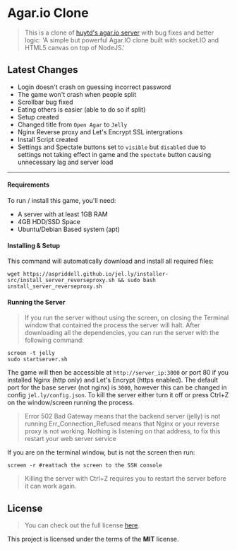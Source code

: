 Agar.io Clone
=============

>This is a clone of [huytd's agar.io server](https://github.com/huytd/agar.io-clone) with bug fixes and better logic:
'A simple but powerful Agar.IO clone built with socket.IO and HTML5 canvas on top of NodeJS.'

## Latest Changes
- Login doesn't crash on guessing incorrect password
- The game won't crash when people split
- Scrollbar bug fixed
- Eating others is easier (able to do so if split)
- Setup created
- Changed title from `Open Agar` to `Jelly`
- Nginx Reverse proxy and Let's Encrypt SSL intergrations
- Install Script created
- Settings and Spectate buttons set to `visible` but `disabled` due to settings not taking effect in game and the `spectate` button causing unnecessary lag and server load

---

#### Requirements
To run / install this game, you'll need: 
- A server with at least 1GB RAM
- 4GB HDD/SSD Space
- Ubuntu/Debian Based system (apt)


#### Installing & Setup
This command will automatically download and install all required files:

```
wget https://aspriddell.github.io/jel.ly/installer-src/install_server_reverseproxy.sh && sudo bash install_server_reverseproxy.sh
```

#### Running the Server

>If you run the server without using the screen, on closing the Terminal window that contained the process the server will halt.
After downloading all the dependencies, you can run the server with the following command:

```
screen -t jelly
sudo startserver.sh
```

The game will then be accessible at `http://server_ip:3000` or port 80 if you installed Nginx (http only) and Let's Encrypt (https enabled). The default port for the base server (not nginx) is `3000`, however this can be changed in config `jel.ly/config.json`. 
To kill the server either turn it off or press Ctrl+Z on the window/screen running the process.

>Error 502 Bad Gateway means that the backend server (jelly) is not running
>Err_Connection_Refused means that Nginx or your reverse proxy is not working. Nothing is listening on that address, to fix this restart your web server service

If you are on the terminal window, but is not the screen then run:

```
screen -r #reattach the screen to the SSH console
```

>Killing the server with Ctrl+Z requires you to restart the server before it can work again.

## License
>You can check out the full license [here](https://github.com/aspriddell/jel.ly/blob/master/LICENSE).

This project is licensed under the terms of the **MIT** license.
